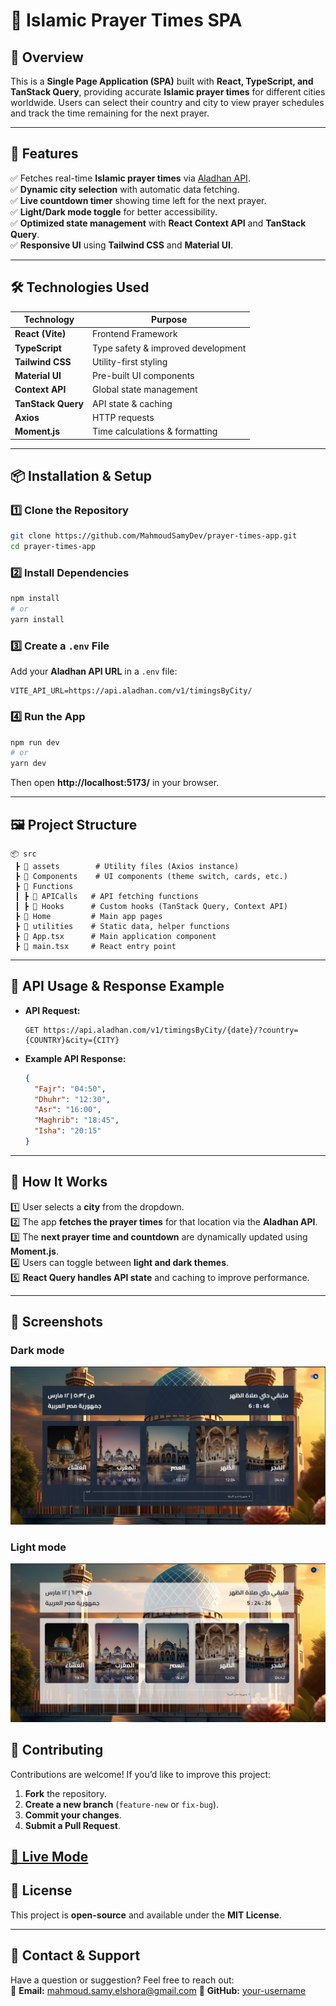 # **📌 Islamic Prayer Times SPA**  

## **🌟 Overview**  
This is a **Single Page Application (SPA)** built with **React, TypeScript, and TanStack Query**, providing accurate **Islamic prayer times** for different cities worldwide. Users can select their country and city to view prayer schedules and track the time remaining for the next prayer.  

---

## **🚀 Features**  
✅ Fetches real-time **Islamic prayer times** via [Aladhan API](https://aladhan.com/).  
✅ **Dynamic city selection** with automatic data fetching.  
✅ **Live countdown timer** showing time left for the next prayer.  
✅ **Light/Dark mode toggle** for better accessibility.  
✅ **Optimized state management** with **React Context API** and **TanStack Query**.  
✅ **Responsive UI** using **Tailwind CSS** and **Material UI**.  

---

## **🛠️ Technologies Used**  
| Technology | Purpose |
|------------|---------|
| **React (Vite)** | Frontend Framework |
| **TypeScript** | Type safety & improved development |
| **Tailwind CSS** | Utility-first styling |
| **Material UI** | Pre-built UI components |
| **Context API** | Global state management |
| **TanStack Query** | API state & caching |
| **Axios** | HTTP requests |
| **Moment.js** | Time calculations & formatting |

---

## **📦 Installation & Setup**  
### **1️⃣ Clone the Repository**  
```sh
git clone https://github.com/MahmoudSamyDev/prayer-times-app.git
cd prayer-times-app
```

### **2️⃣ Install Dependencies**  
```sh
npm install
# or
yarn install
```

### **3️⃣ Create a `.env` File**  
Add your **Aladhan API URL** in a `.env` file:  
```env
VITE_API_URL=https://api.aladhan.com/v1/timingsByCity/
```

### **4️⃣ Run the App**  
```sh
npm run dev
# or
yarn dev
```
Then open **http://localhost:5173/** in your browser.

---

## **🖼️ Project Structure**  
```
📦 src
 ┣ 📂 assets        # Utility files (Axios instance)
 ┣ 📂 Components    # UI components (theme switch, cards, etc.)
 ┣ 📂 Functions
 ┃ ┣ 📂 APICalls   # API fetching functions
 ┃ ┣ 📂 Hooks      # Custom hooks (TanStack Query, Context API)
 ┣ 📂 Home         # Main app pages
 ┣ 📂 utilities    # Static data, helper functions
 ┣ 📜 App.tsx      # Main application component
 ┣ 📜 main.tsx     # React entry point
```

---

## **🔗 API Usage & Response Example**  
- **API Request:**  
  ```
  GET https://api.aladhan.com/v1/timingsByCity/{date}/?country={COUNTRY}&city={CITY}
  ```

- **Example API Response:**  
  ```json
  {
    "Fajr": "04:50",
    "Dhuhr": "12:30",
    "Asr": "16:00",
    "Maghrib": "18:45",
    "Isha": "20:15"
  }
  ```

---

## **🎯 How It Works**  
1️⃣ User selects a **city** from the dropdown.  
2️⃣ The app **fetches the prayer times** for that location via the **Aladhan API**.  
3️⃣ The **next prayer time and countdown** are dynamically updated using **Moment.js**.  
4️⃣ Users can toggle between **light and dark themes**.  
5️⃣ **React Query handles API state** and caching to improve performance.  

---

## **📸 Screenshots**
### **Dark mode**
![Dark Mode](public/Screenshots/darkMode.png)

### **Light mode**
![Light Mode](public/Screenshots/lightMode.png)

## **🤝 Contributing**  
Contributions are welcome! If you’d like to improve this project:  
1. **Fork** the repository.  
2. **Create a new branch** (`feature-new` or `fix-bug`).  
3. **Commit your changes**.  
4. **Submit a Pull Request**.  

## [🤝 Live Mode](https://muslim-praying-times-reactapp.netlify.app/)


## **📜 License**  
This project is **open-source** and available under the **MIT License**.

---

## **💬 Contact & Support**  
Have a question or suggestion? Feel free to reach out:  
📧 **Email:** mahmoud.samy.elshora@gmail.com 
🔗 **GitHub:** [your-username](https://github.com/MahmoudSamyDev)  
